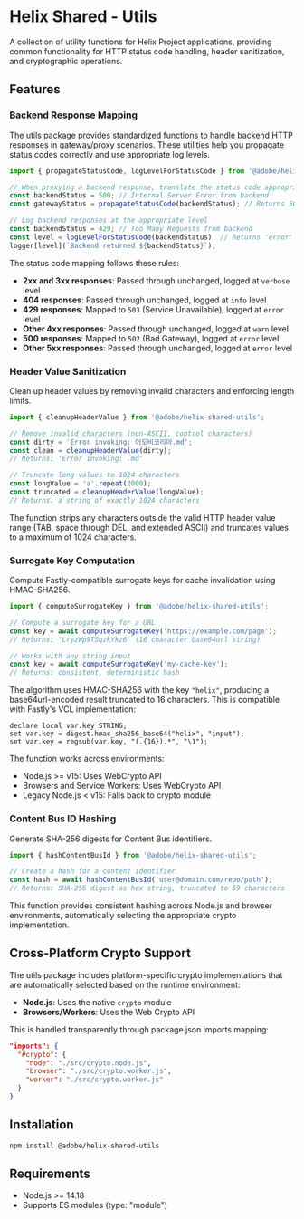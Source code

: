 # Helix Shared - Utils

A collection of utility functions for Helix Project applications, providing common functionality for HTTP status code handling, header sanitization, and cryptographic operations.

## Features

### Backend Response Mapping

The utils package provides standardized functions to handle backend HTTP responses in gateway/proxy scenarios. These utilities help you propagate status codes correctly and use appropriate log levels.

```js
import { propagateStatusCode, logLevelForStatusCode } from '@adobe/helix-shared-utils';

// When proxying a backend response, translate the status code appropriately
const backendStatus = 500; // Internal Server Error from backend
const gatewayStatus = propagateStatusCode(backendStatus); // Returns 502 (Bad Gateway)

// Log backend responses at the appropriate level
const backendStatus = 429; // Too Many Requests from backend
const level = logLevelForStatusCode(backendStatus); // Returns 'error'
logger[level](`Backend returned ${backendStatus}`);
```

The status code mapping follows these rules:
- **2xx and 3xx responses**: Passed through unchanged, logged at `verbose` level
- **404 responses**: Passed through unchanged, logged at `info` level
- **429 responses**: Mapped to `503` (Service Unavailable), logged at `error` level
- **Other 4xx responses**: Passed through unchanged, logged at `warn` level
- **500 responses**: Mapped to `502` (Bad Gateway), logged at `error` level
- **Other 5xx responses**: Passed through unchanged, logged at `error` level

### Header Value Sanitization

Clean up header values by removing invalid characters and enforcing length limits.

```js
import { cleanupHeaderValue } from '@adobe/helix-shared-utils';

// Remove invalid characters (non-ASCII, control characters)
const dirty = 'Error invoking: 어도비코리아.md';
const clean = cleanupHeaderValue(dirty);
// Returns: 'Error invoking: .md'

// Truncate long values to 1024 characters
const longValue = 'a'.repeat(2000);
const truncated = cleanupHeaderValue(longValue);
// Returns: a string of exactly 1024 characters
```

The function strips any characters outside the valid HTTP header value range (TAB, space through DEL, and extended ASCII) and truncates values to a maximum of 1024 characters.

### Surrogate Key Computation

Compute Fastly-compatible surrogate keys for cache invalidation using HMAC-SHA256.

```js
import { computeSurrogateKey } from '@adobe/helix-shared-utils';

// Compute a surrogate key for a URL
const key = await computeSurrogateKey('https://example.com/page');
// Returns: 'LryzWp9TSqzkYkz6' (16 character base64url string)

// Works with any string input
const key = await computeSurrogateKey('my-cache-key');
// Returns: consistent, deterministic hash
```

The algorithm uses HMAC-SHA256 with the key `"helix"`, producing a base64url-encoded result truncated to 16 characters. This is compatible with Fastly's VCL implementation:

```vcl
declare local var.key STRING;
set var.key = digest.hmac_sha256_base64("helix", "input");
set var.key = regsub(var.key, "(.{16}).*", "\1");
```

The function works across environments:
- Node.js >= v15: Uses WebCrypto API
- Browsers and Service Workers: Uses WebCrypto API
- Legacy Node.js < v15: Falls back to crypto module

### Content Bus ID Hashing

Generate SHA-256 digests for Content Bus identifiers.

```js
import { hashContentBusId } from '@adobe/helix-shared-utils';

// Create a hash for a content identifier
const hash = await hashContentBusId('user@domain.com/repo/path');
// Returns: SHA-256 digest as hex string, truncated to 59 characters
```

This function provides consistent hashing across Node.js and browser environments, automatically selecting the appropriate crypto implementation.

## Cross-Platform Crypto Support

The utils package includes platform-specific crypto implementations that are automatically selected based on the runtime environment:

- **Node.js**: Uses the native `crypto` module
- **Browsers/Workers**: Uses the Web Crypto API

This is handled transparently through package.json imports mapping:

```json
"imports": {
  "#crypto": {
    "node": "./src/crypto.node.js",
    "browser": "./src/crypto.worker.js",
    "worker": "./src/crypto.worker.js"
  }
}
```

## Installation

```bash
npm install @adobe/helix-shared-utils
```

## Requirements

- Node.js >= 14.18
- Supports ES modules (type: "module")
